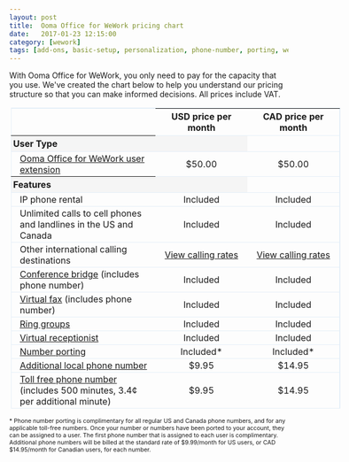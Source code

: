 ```yaml
---
layout: post
title:  Ooma Office for WeWork pricing chart
date:   2017-01-23 12:15:00
category: [wework]
tags: [add-ons, basic-setup, personalization, phone-number, porting, wework]
---
```


With Ooma Office for WeWork, you only need to pay for the capacity that you use. We've created the chart below to help you understand our pricing structure so that you can make informed decisions. All prices include VAT.

<p style="width:700px; margin-left:auto; margin-right:auto">
<table id="pricingTable">
<thead>
<tr>
<td></td>
<th style="text-align:center; width:150px;">USD price per month</th>
<th style="text-align:center; width:150px;">CAD price per month</th>
</tr>
</thead>
<tr class="subheader">
<th style="padding-left:3px;">User Type</th>
<td></td>
</tr>
<tr>
<td class="indent"><a href="/us/en/setting-up-extensions">Ooma Office for WeWork user extension</a></td>
<td style="text-align:center;">$50.00</td>
<td style="text-align:center;">$50.00</td>
</tr>
<tr class="subheader">
<th style="padding-left:3px;">Features</th>
<td></td>
</tr>
<tr>
<td class="indent">IP phone rental</td>
<td style="text-align:center;">Included</td>
<td style="text-align:center;">Included</td>
</tr>
<tr>
<td class="indent">Unlimited calls to cell phones and landlines in the US and Canada</td>
<td style="text-align:center;">Included</td>
<td style="text-align:center;">Included</td>
</tr>
<tr>
<td class="indent">Other international calling destinations</td>
<td style="text-align:center;"><a href="https://office.ooma.com/prepaid_account">View calling rates</a></td>
<td style="text-align:center;"><a href="https://office.ooma.com/prepaid_account">View calling rates</a></td>
</tr>
<tr>
<td class="indent"><a href="/us/en/conference-server">Conference bridge</a> (includes phone number)</td>
<td style="text-align:center;">Included</td>
<td style="text-align:center;">Included</td>
</tr>
<tr>
<td class="indent"><a href="/us/en/virtual-fax">Virtual fax</a> (includes phone number)</td>
<td style="text-align:center;">Included</td>
<td style="text-align:center;">Included</td>
</tr>
<tr>
<td class="indent"><a href="/us/en/ring-groups">Ring groups</a></td>
<td style="text-align:center;">Included</td>
<td style="text-align:center;">Included</td>
</tr>
<tr>
<td class="indent"><a href="/us/en/virtual-receptionist">Virtual receptionist</a></td>
<td style="text-align:center;">Included</td>
<td style="text-align:center;">Included</td>
</tr>
<tr>
<td class="indent"><a href="/us/en/porting-in-your-phone-numbers">Number porting</a></td>
<td style="text-align:center;">Included*</td>
<td style="text-align:center;">Included*</td>
</tr>
<tr>
<td class="indent"><a href="/us/en/adding-additional-phone-numbers">Additional local phone number</a></td>
<td style="text-align:center;">$9.95</td>
<td style="text-align:center;">$14.95</td>
</tr>
<tr>
<td class="indent"><a href="/us/en/adding-additional-phone-numbers">Toll free phone number</a> (includes 500 minutes, 3.4¢ per additional minute)</td>
<td style="text-align:center;">$9.95</td>
<td style="text-align:center;">$14.95</td>
</tr>
</table>
</p>
<p style="font-size: 75%;">* Phone number porting is complimentary for all regular US and Canada phone numbers, and for any applicable toll-free numbers. Once your number or numbers have been ported to your account, they can be assigned to a user. The first phone number that is assigned to each user is complimentary. Additional phone numbers will be billed at the standard rate of $9.99/month for US users, or CAD $14.95/month for Canadian users, for each number.</p>

<style type="text/css">

table#pricingTable {

width:85%;

border-top:1px solid #e5eff8;

border-right:1px solid #e5eff8;

margin-right:2px;

margin-left:3px;

border-collapse:collapse;

}

table#pricingTable td.indent {

padding-left:15px;

}

table#pricingTable tr {

border:1px solid #e5eff8;

}

table#pricingTable tr > td {

padding-top:2px;

padding-bottom:2px;

}

table#pricingTable tr.subheader {

background:#F5F5F5;

text-align:left;

}

table#pricingTable tr.subheader td {

padding-left:5px;

}

</style>